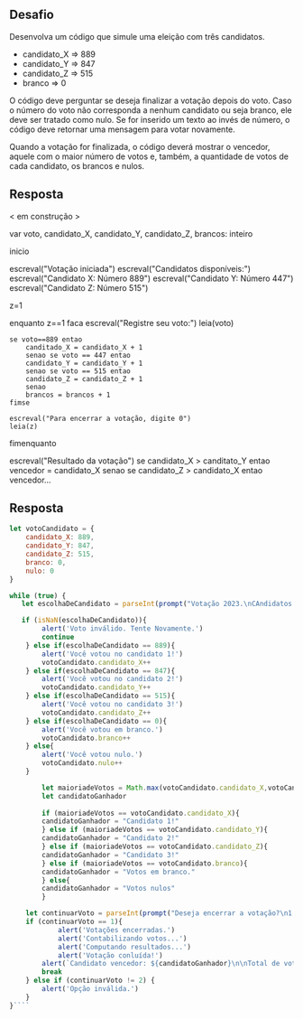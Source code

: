 ## Desafio

Desenvolva um código que simule uma eleição com três candidatos.
- candidato_X => 889
- candidato_Y => 847
- candidato_Z => 515
- branco => 0

O código deve perguntar se deseja finalizar a votação depois do voto. Caso o número do voto não corresponda a nenhum candidato ou seja branco, ele deve ser tratado como nulo. Se for inserido um texto ao invés de número, o código deve retornar uma mensagem para votar novamente.

Quando a votação for finalizada, o código deverá mostrar o vencedor, aquele com o maior número de votos e, também, a quantidade de votos de cada candidato, os brancos e nulos. 

## Resposta

< em construção >

var
voto, candidato_X, candidato_Y, candidato_Z, brancos: inteiro

inicio

escreval("Votação iniciada")
escreval("Candidatos disponíveis:")
escreval("Candidato X: Número 889")
escreval("Candidato Y: Número 447")
escreval("Candidato Z: Número 515")

z=1

enquanto z==1 faca
    escreval("Registre seu voto:")
    leia(voto)

    se voto==889 entao
        canditado_X = candidato_X + 1
        senao se voto == 447 entao
        candidato_Y = candidato_Y + 1
        senao se voto == 515 entao
        candidato_Z = candidato_Z + 1
        senao
        brancos = brancos + 1
    fimse

    escreval("Para encerrar a votação, digite 0")
    leia(z)
fimenquanto

escreval("Resultado da votação")
se candidato_X > canditato_Y entao
vencedor = candidato_X
senao se candidato_Z > candidato_X entao
vencedor...





## Resposta
````js
let votoCandidato = {
    candidato_X: 889,
    candidato_Y: 847,
    candidato_Z: 515,
    branco: 0,
    nulo: 0
}

while (true) {
   let escolhaDeCandidato = parseInt(prompt("Votação 2023.\nCAndidatos disponíveis\n\nCandidato 1 - 889\nCandidato 2 - 847\nCandidato 3 - 515\nPara votar em branco - Vote 0"))

   if (isNaN(escolhaDeCandidato)){
        alert('Voto inválido. Tente Novamente.')
        continue
    } else if(escolhaDeCandidato == 889){
        alert('Você votou no candidato 1!')
        votoCandidato.candidato_X++
    } else if(escolhaDeCandidato == 847){
        alert('Você votou no candidato 2!')
        votoCandidato.candidato_Y++
    } else if(escolhaDeCandidato == 515){
        alert('Você votou no candidato 3!')
        votoCandidato.candidato_Z++
    } else if(escolhaDeCandidato == 0){
        alert('Você votou em branco.')
        votoCandidato.branco++
    } else{
        alert('Você votou nulo.')
        votoCandidato.nulo++
    }

        let maioriadeVotos = Math.max(votoCandidato.candidato_X,votoCandidato.candidato_Y,votoCandidato.candidato_Z,votoCandidato.branco,votoCandidato.nulo)
        let candidatoGanhador
        
        if (maioriadeVotos == votoCandidato.candidato_X){
        candidatoGanhador = "Candidato 1!"
        } else if (maioriadeVotos == votoCandidato.candidato_Y){
        candidatoGanhador = "Candidato 2!"
        } else if (maioriadeVotos == votoCandidato.candidato_Z){
        candidatoGanhador = "Candidato 3!"
        } else if (maioriadeVotos == votoCandidato.branco){
        candidatoGanhador = "Votos em branco."
        } else{
        candidatoGanhador = "Votos nulos"
        }

    let continuarVoto = parseInt(prompt("Deseja encerrar a votação?\n1 - Sim\n2 - Não"))
    if (continuarVoto == 1){
            alert('Votações encerradas.')
            alert('Contabilizando votos...')
            alert('Computando resultados...')
            alert('Votação conluída!')
        alert(`Candidato vencedor: ${candidatoGanhador}\n\nTotal de votos:\n\nCandidato1 - ${votoCandidato.candidato_X}\nCandidato 2 - ${votoCandidato.candidato_Y}\nCandidato 3 - ${votoCandidato.candidato_Z}\nVotos brancos - ${votoCandidato.branco}\nVotos nulos - ${votoCandidato.nulo}`)
        break
    } else if (continuarVoto != 2) {
        alert('Opção inválida.')
    }
}````
